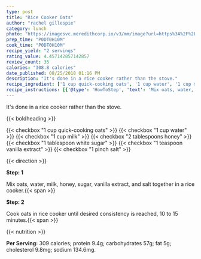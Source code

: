 ```yaml
---
type: post
title: "Rice Cooker Oats"
author: "rachel gillespie"
category: lunch
photo: "https://imagesvc.meredithcorp.io/v3/mm/image?url=https%3A%2F%2Fimages.media-allrecipes.com%2Fuserphotos%2F2064526.jpg"
prep_time: "P0DT0H10M"
cook_time: "P0DT0H10M"
recipe_yield: "2 servings"
rating_value: 4.457142857142857
review_count: 35
calories: "308.8 calories"
date_published: 08/25/2018 01:16 PM
description: "It's done in a rice cooker rather than the stove."
recipe_ingredient: ['1 cup quick-cooking oats', '1 cup water', '1 cup milk', '2 tablespoons honey', '1 tablespoon white sugar', '1 teaspoon vanilla extract', '1 pinch salt']
recipe_instructions: [{'@type': 'HowToStep', 'text': 'Mix oats, water, milk, honey, sugar, vanilla extract, and salt together in a rice cooker.\n'}, {'@type': 'HowToStep', 'text': 'Cook oats in rice cooker until desired consistency is reached, 10 to 15 minutes.\n'}]
---
```


It's done in a rice cooker rather than the stove. 

{{< boldheading >}}

{{< checkbox "1 cup quick-cooking oats" >}}
{{< checkbox "1 cup water" >}}
{{< checkbox "1 cup milk" >}}
{{< checkbox "2 tablespoons honey" >}}
{{< checkbox "1 tablespoon white sugar" >}}
{{< checkbox "1 teaspoon vanilla extract" >}}
{{< checkbox "1 pinch salt" >}}


{{< direction >}}

**Step: 1**

Mix oats, water, milk, honey, sugar, vanilla extract, and salt together in a rice cooker.{{< span >}}

**Step: 2**

Cook oats in rice cooker until desired consistency is reached, 10 to 15 minutes.{{< span >}}

{{< nutrition >}}

**Per Serving:** 309 calories; protein 9.4g; carbohydrates 57g; fat 5g; cholesterol 9.8mg; sodium 134.6mg.